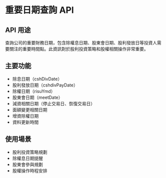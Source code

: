 # 重要日期查詢 API

## API 用途
查詢公司的重要財務日期，包含除權息日期、股東會日期、股利發放日等投資人需要關注的重要時間點。此資訊對於股利投資策略和股權相關操作非常重要。

## 主要功能
- 除息日期（cshDivDate）
- 股利發放日期（cshdivPayDate）
- 除權日期（risuYmd）
- 股東會日期（meetDate）
- 減資相關日期（停止交易日、恢復交易日）
- 面額變更相關日期
- 增資除權日期
- 資料更新時間

## 使用場景
- 股利投資策略規劃
- 除權息日期提醒
- 股東會參與規劃
- 股權操作時程安排